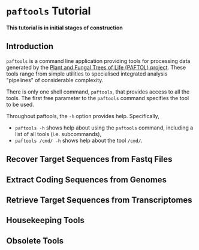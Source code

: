 # `paftools` Tutorial

**This tutorial is in initial stages of construction**

## Introduction

`paftools` is a command line application providing tools for
processing data generated by the [Plant and Fungal Trees of Life
(PAFTOL) project](https://www.paftol.org/). These tools range from
simple utilities to specialised integrated analysis "pipelines" of
considerable complexity.

There is only one shell command, `paftools`, that provides access to
all the tools. The first free parameter to the `paftools` command
specifies the tool to be used.

Throughout paftools, the `-h` option provides help. Specifically,
* `paftools -h` shows help about using the `paftools` command, including a list of all tools (i.e. subcommands),
* `paftools /cmd/ -h` shows help about the tool `/cmd/`.


## Recover Target Sequences from Fastq Files

## Extract Coding Sequences from Genomes

## Retrieve Target Sequences from Transcriptomes

## Housekeeping Tools

## Obsolete Tools
